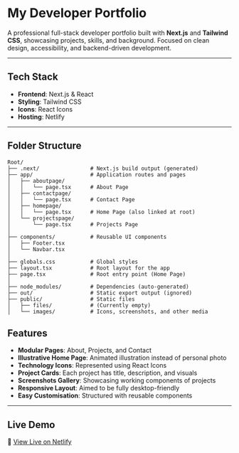 # My Developer Portfolio

A professional full-stack developer portfolio built with **Next.js** and **Tailwind CSS**, showcasing projects, skills, and background. Focused on clean design, accessibility, and backend-driven development.

---

## Tech Stack

- **Frontend**: Next.js & React
- **Styling**: Tailwind CSS
- **Icons**: React Icons
- **Hosting**: Netlify

---

## Folder Structure

```plaintext
Root/
├── .next/                # Next.js build output (generated)
├── app/                  # Application routes and pages
│   ├── aboutpage/
│   │   └── page.tsx      # About Page
│   ├── contactpage/
│   │   └── page.tsx      # Contact Page
│   ├── homepage/
│   │   └── page.tsx      # Home Page (also linked at root)
│   └── projectspage/
│       └── page.tsx      # Projects Page
│
├── components/           # Reusable UI components
│   ├── Footer.tsx
│   └── Navbar.tsx
│
├── globals.css           # Global styles
├── layout.tsx            # Root layout for the app
├── page.tsx              # Root entry point (Home Page)
│
├── node_modules/         # Dependencies (auto-generated)
├── out/                  # Static export output (ignored)
├── public/               # Static files
│   ├── files/            # (Currently empty)
│   └── images/           # Icons, screenshots, and other media
```



## Features

-  **Modular Pages**: About, Projects, and Contact
-  **Illustrative Home Page**: Animated illustration instead of personal photo
-  **Technology Icons**: Represented using React Icons
-  **Project Cards**: Each project has title, description, and visuals
-  **Screenshots Gallery**: Showcasing working components of projects
-  **Responsive Layout**: Aimed to be fully desktop-friendly
-  **Easy Customisation**: Structured with reusable components

---
## Live Demo
🔗 [View Live on Netlify](https://jan-tabola-portfolio.netlify.app)

